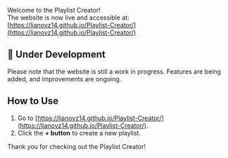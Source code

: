 Welcome to the Playlist Creator!  
The website is now live and accessible at: [https://lianovz14.github.io/Playlist-Creator/](https://lianovz14.github.io/Playlist-Creator/)

## 🚧 **Under Development**

Please note that the website is still a work in progress. Features are being added, and improvements are ongoing.

## How to Use

1. Go to [https://lianovz14.github.io/Playlist-Creator/](https://lianovz14.github.io/Playlist-Creator/).
2. Click the **+ button** to create a new playlist.

Thank you for checking out the Playlist Creator!
